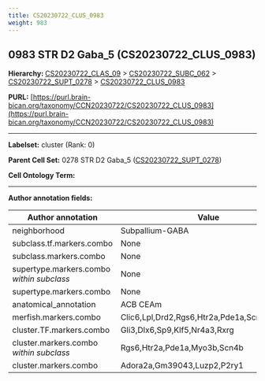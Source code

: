 ```yaml
---
title: CS20230722_CLUS_0983
weight: 983
---
```

## 0983 STR D2 Gaba_5 (CS20230722_CLUS_0983)
<b>Hierarchy: </b>
[CS20230722_CLAS_09](../CS20230722_CLAS_09) >
[CS20230722_SUBC_062](../CS20230722_SUBC_062) >
[CS20230722_SUPT_0278](../CS20230722_SUPT_0278) >
[CS20230722_CLUS_0983](../CS20230722_CLUS_0983)

**PURL:** [https://purl.brain-bican.org/taxonomy/CCN20230722/CS20230722_CLUS_0983](https://purl.brain-bican.org/taxonomy/CCN20230722/CS20230722_CLUS_0983)

---


**Labelset:** cluster (Rank: 0)

**Parent Cell Set:** 0278 STR D2 Gaba_5 ([CS20230722_SUPT_0278](../CS20230722_SUPT_0278))



**Cell Ontology Term:** 

[MARKER GENES.]: #


---

[TRANSFERRED ANNOTATIONS.]: #


[AUTHOR ANNOTATION FIELDS.]: #


**Author annotation fields:**

| Author annotation | Value |
|-------------------|-------|
|neighborhood|Subpallium-GABA|
|subclass.tf.markers.combo|None|
|subclass.markers.combo|None|
|supertype.markers.combo _within subclass_|None|
|supertype.markers.combo|None|
|anatomical_annotation|ACB CEAm|
|merfish.markers.combo|Clic6,Lpl,Drd2,Rgs6,Htr2a,Pde1a,Scn4b,Nr4a3|
|cluster.TF.markers.combo|Gli3,Dlx6,Sp9,Klf5,Nr4a3,Rxrg|
|cluster.markers.combo _within subclass_|Rgs6,Htr2a,Pde1a,Myo3b,Scn4b|
|cluster.markers.combo|Adora2a,Gm39043,Luzp2,P2ry1|
